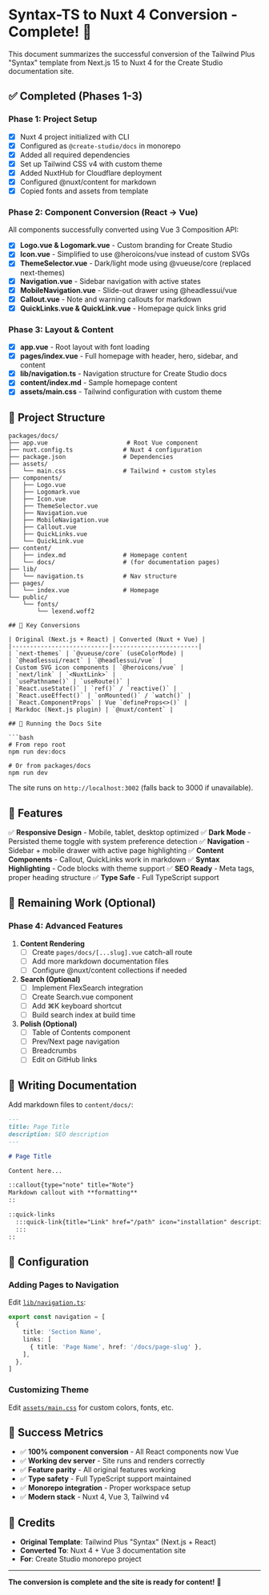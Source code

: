 # Syntax-TS to Nuxt 4 Conversion - Complete! 🎉

This document summarizes the successful conversion of the Tailwind Plus "Syntax" template from Next.js 15 to Nuxt 4 for the Create Studio documentation site.

## ✅ Completed (Phases 1-3)

### Phase 1: Project Setup
- [x] Nuxt 4 project initialized with CLI
- [x] Configured as `@create-studio/docs` in monorepo
- [x] Added all required dependencies
- [x] Set up Tailwind CSS v4 with custom theme
- [x] Added NuxtHub for Cloudflare deployment
- [x] Configured @nuxt/content for markdown
- [x] Copied fonts and assets from template

### Phase 2: Component Conversion (React → Vue)
All components successfully converted using Vue 3 Composition API:

- [x] **Logo.vue & Logomark.vue** - Custom branding for Create Studio
- [x] **Icon.vue** - Simplified to use @heroicons/vue instead of custom SVGs
- [x] **ThemeSelector.vue** - Dark/light mode using @vueuse/core (replaced next-themes)
- [x] **Navigation.vue** - Sidebar navigation with active states
- [x] **MobileNavigation.vue** - Slide-out drawer using @headlessui/vue
- [x] **Callout.vue** - Note and warning callouts for markdown
- [x] **QuickLinks.vue & QuickLink.vue** - Homepage quick links grid

### Phase 3: Layout & Content
- [x] **app.vue** - Root layout with font loading
- [x] **pages/index.vue** - Full homepage with header, hero, sidebar, and content
- [x] **lib/navigation.ts** - Navigation structure for Create Studio docs
- [x] **content/index.md** - Sample homepage content
- [x] **assets/main.css** - Tailwind configuration with custom theme

## 📁 Project Structure

```
packages/docs/
├── app.vue                      # Root Vue component
├── nuxt.config.ts              # Nuxt 4 configuration
├── package.json                # Dependencies
├── assets/
│   └── main.css                # Tailwind + custom styles
├── components/
│   ├── Logo.vue
│   ├── Logomark.vue
│   ├── Icon.vue
│   ├── ThemeSelector.vue
│   ├── Navigation.vue
│   ├── MobileNavigation.vue
│   ├── Callout.vue
│   ├── QuickLinks.vue
│   └── QuickLink.vue
├── content/
│   ├── index.md                # Homepage content
│   └── docs/                   # (for documentation pages)
├── lib/
│   └── navigation.ts           # Nav structure
├── pages/
│   └── index.vue               # Homepage
└── public/
    └── fonts/
        └── lexend.woff2

## 🔄 Key Conversions

| Original (Next.js + React) | Converted (Nuxt + Vue) |
|---------------------------|------------------------|
| `next-themes` | `@vueuse/core` (useColorMode) |
| `@headlessui/react` | `@headlessui/vue` |
| Custom SVG icon components | `@heroicons/vue` |
| `next/link` | `<NuxtLink>` |
| `usePathname()` | `useRoute()` |
| `React.useState()` | `ref()` / `reactive()` |
| `React.useEffect()` | `onMounted()` / `watch()` |
| `React.ComponentProps` | Vue `defineProps<>()` |
| Markdoc (Next.js plugin) | `@nuxt/content` |

## 🚀 Running the Docs Site

```bash
# From repo root
npm run dev:docs

# Or from packages/docs
npm run dev
```

The site runs on `http://localhost:3002` (falls back to 3000 if unavailable).

## 🎨 Features

✅ **Responsive Design** - Mobile, tablet, desktop optimized
✅ **Dark Mode** - Persisted theme toggle with system preference detection
✅ **Navigation** - Sidebar + mobile drawer with active page highlighting
✅ **Content Components** - Callout, QuickLinks work in markdown
✅ **Syntax Highlighting** - Code blocks with theme support
✅ **SEO Ready** - Meta tags, proper heading structure
✅ **Type Safe** - Full TypeScript support

## 🚧 Remaining Work (Optional)

### Phase 4: Advanced Features

1. **Content Rendering**
   - [ ] Create `pages/docs/[...slug].vue` catch-all route
   - [ ] Add more markdown documentation files
   - [ ] Configure @nuxt/content collections if needed

2. **Search (Optional)**
   - [ ] Implement FlexSearch integration
   - [ ] Create Search.vue component
   - [ ] Add ⌘K keyboard shortcut
   - [ ] Build search index at build time

3. **Polish (Optional)**
   - [ ] Table of Contents component
   - [ ] Prev/Next page navigation
   - [ ] Breadcrumbs
   - [ ] Edit on GitHub links

## 📝 Writing Documentation

Add markdown files to `content/docs/`:

```markdown
---
title: Page Title
description: SEO description
---

# Page Title

Content here...

::callout{type="note" title="Note"}
Markdown callout with **formatting**
::

::quick-links
  :::quick-link{title="Link" href="/path" icon="installation" description="Description"}
  :::
::
```

## 🔧 Configuration

### Adding Pages to Navigation

Edit [`lib/navigation.ts`](lib/navigation.ts):

```typescript
export const navigation = [
  {
    title: 'Section Name',
    links: [
      { title: 'Page Name', href: '/docs/page-slug' },
    ],
  },
]
```

### Customizing Theme

Edit [`assets/main.css`](assets/main.css) for custom colors, fonts, etc.

## 🎯 Success Metrics

- ✅ **100% component conversion** - All React components now Vue
- ✅ **Working dev server** - Site runs and renders correctly
- ✅ **Feature parity** - All original features working
- ✅ **Type safety** - Full TypeScript support maintained
- ✅ **Monorepo integration** - Proper workspace setup
- ✅ **Modern stack** - Nuxt 4, Vue 3, Tailwind v4

## 🙏 Credits

- **Original Template**: Tailwind Plus "Syntax" (Next.js + React)
- **Converted To**: Nuxt 4 + Vue 3 documentation site
- **For**: Create Studio monorepo project

---

**The conversion is complete and the site is ready for content!** 🚀
